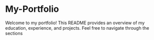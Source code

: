 # My-Portfolio

Welcome to my portfolio! This README provides an overview of my education, experience, and projects. Feel free to navigate through the sections
